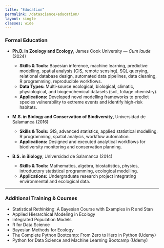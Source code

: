 ```yaml
---
title: "Education"
permalink: /datascience/education/
layout: single
classes: wide
---
```


### Formal Education

- **Ph.D. in Zoology and Ecology**, James Cook University — *Cum laude* (2024)  
  - **Skills & Tools:** Bayesian inference, machine learning, predictive modelling, spatial analysis (GIS, remote sensing), SQL querying, relational database design, automated data pipelines, data cleaning, R programming, reproducible workflows.  
  - **Data Types:** Multi-source ecological, biological, climatic, physiological, and biogeochemical datasets (soil, foliage chemistry).  
  - **Applications:** Developed novel modelling frameworks to predict species vulnerability to extreme events and identify high-risk habitats.  

- **M.S. in Biology and Conservation of Biodiversity**, Universidad de Salamanca (2016)  
  - **Skills & Tools:** GIS, advanced statistics, applied statistical modelling, R programming, spatial analysis, workflow automation.  
  - **Applications:** Designed and executed analytical workflows for biodiversity monitoring and conservation planning.  

- **B.S. in Biology**, Universidad de Salamanca (2014)  
  - **Skills & Tools:** Mathematics, algebra, biostatistics, physics, introductory statistical programming, ecological modelling.  
  - **Applications:** Undergraduate research project integrating environmental and ecological data.  

---

### Additional Training & Courses

- Statistical Rethinking: A Bayesian Course with Examples in R and Stan  
- Applied Hierarchical Modeling in Ecology  
- Integrated Population Models  
- R for Data Science  
- Bayesian Methods for Ecology 
- The Complete Python Bootcamp: From Zero to Hero in Python (Udemy)
- Python for Data Science and Machine Learning Bootcamp (Udemy)

